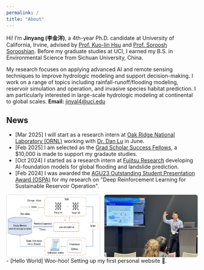 ```yaml
---
permalink: /
title: "About"
---
```


Hi! I’m **Jinyang (李金洋)**, a 4th-year Ph.D. candidate at University of California, Irvine, advised by [Prof. Kuo-lin Hsu](https://chrs.web.uci.edu/chrs_directory.php) and [Prof. Soroosh Sorooshian](https://engineering.uci.edu/users/soroosh-sorooshian). Before my graduate studies at UCI, I earned my B.S. in Environmental Science from Sichuan University, China. 

My research focuses on applying advanced AI and remote sensing techniques to improve hydrologic modeling and support decision-making. I work on a range of topics including rainfall-runoff/flooding modeling, reservoir simulation and operation, and invasive species habitat prediction. I am particularly interested in large-scale hydrologic modeling at continental to global scales.
**Email:** jinyal4@uci.edu


## News

- [Mar 2025] I will start as a research intern at [Oak Ridge National Laboratory (ORNL)](https://www.ornl.gov/) working with [Dr. Dan Lu](https://www.ornl.gov/staff-profile/dan-lu) in June.
- [Feb 2025] I am selected as the [Grad Scholar Success Fellows](https://grad.uci.edu/fellowships/graduate-scholar-success-fund-i/), a $10,000 is made to support my gradaute studies.
- [Oct 2024] I started as a research intern at [Fujitsu Research](https://www.fujitsu.com/us/about/businesspolicy/tech/rd/) developing AI-foundation models for global flooding and landslide prediction.  
- [Feb 2024] I was awarded the [AGU23 Outstanding Student Presentation Award (OSPA)](https://www.agu.org/honors/ospa/past-recipients) for my research on "Deep Reinforcement Learning for Sustainable Reservoir Operation".  
<div style="display:flex;gap:10px;margin-top:8px;">
  <img src="/images/DQN.png" style="width:49%;border:1px solid #ddd;border-radius:6px;">
  <img src="/images/presentation.jpg" style="width:49%;border:1px solid #ddd;border-radius:6px;">
</div>
- [Hello World] Woo-hoo! Setting up my first personal website 🥳.
